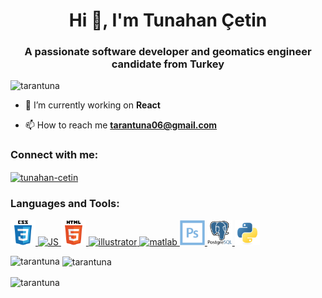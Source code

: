 <h1 align="center">Hi 👋, I'm Tunahan Çetin</h1>
<h3 align="center">A passionate software developer and geomatics engineer candidate from Turkey</h3>

<p align="left"> <img src="https://komarev.com/ghpvc/?username=tarantuna&label=Profile%20views&color=0e75b6&style=flat" alt="tarantuna" /> </p>

- 🔭 I’m currently working on **React**

- 📫 How to reach me **tarantuna06@gmail.com**

<h3 align="left">Connect with me:</h3>
<p align="left">
<a href="https://linkedin.com/in/tunahan-cetin" target="blank"><img align="center" src="https://raw.githubusercontent.com/rahuldkjain/github-profile-readme-generator/master/src/images/icons/Social/linked-in-alt.svg" alt="tunahan-cetin" height="30" width="40" /></a>
</p>

<h3 align="left">Languages and Tools:</h3>
<p align="left"> <a href="https://www.w3schools.com/css/" target="_blank" rel="noreferrer"> <img src="https://raw.githubusercontent.com/devicons/devicon/master/icons/css3/css3-original-wordmark.svg" alt="css3" width="40" height="40"/> </a>
  <a href="https://www.javascript.com/" target="_blank" rel="noreferrer"> <img src="https://s3-eu-west-1.amazonaws.com/sdz-upload/prod/upload/js2.jpg" alt="JS" width="40" height="40"/></a><a href="https://www.w3.org/html/" target="_blank" rel="noreferrer"> <img src="https://raw.githubusercontent.com/devicons/devicon/master/icons/html5/html5-original-wordmark.svg" alt="html5" width="40" height="40"/> </a> <a href="https://www.adobe.com/in/products/illustrator.html" target="_blank" rel="noreferrer"> <img src="https://www.vectorlogo.zone/logos/adobe_illustrator/adobe_illustrator-icon.svg" alt="illustrator" width="40" height="40"/> </a> <a href="https://www.mathworks.com/" target="_blank" rel="noreferrer"> <img src="https://upload.wikimedia.org/wikipedia/commons/2/21/Matlab_Logo.png" alt="matlab" width="40" height="40"/> </a> <a href="https://www.photoshop.com/en" target="_blank" rel="noreferrer"> <img src="https://raw.githubusercontent.com/devicons/devicon/master/icons/photoshop/photoshop-line.svg" alt="photoshop" width="40" height="40"/> </a> <a href="https://www.postgresql.org" target="_blank" rel="noreferrer"> <img src="https://raw.githubusercontent.com/devicons/devicon/master/icons/postgresql/postgresql-original-wordmark.svg" alt="postgresql" width="40" height="40"/> </a> <a href="https://www.python.org" target="_blank" rel="noreferrer"> <img src="https://raw.githubusercontent.com/devicons/devicon/master/icons/python/python-original.svg" alt="python" width="40" height="40"/> </a> </p>

<p><img align="left" src="https://github-readme-stats.vercel.app/api/top-langs?username=tarantuna&show_icons=true&locale=en&layout=compact" alt="tarantuna" /></p>

<p>&nbsp;<img align="center" src="https://github-readme-stats.vercel.app/api?username=tarantuna&show_icons=true&locale=en" alt="tarantuna" /></p>

<p><img align="center" src="https://github-readme-streak-stats.herokuapp.com/?user=tarantuna&" alt="tarantuna" /></p>
